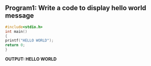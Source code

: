 ## Program1: Write a code to display hello world message
```c
#include<stdio.h>
int main()
{
printf("HELLO WORLD");
return 0;
}
```
**OUTPUT: HELLO WORLD**
